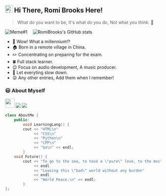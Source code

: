 
## <img src='https://qpluspicture.oss-cn-beijing.aliyuncs.com/6LjjQA/Hi.gif' alt='Hi' width="24"/>  Hi There, Romi Brooks Here!  
> What do you want to be, It's what do you do, Not what you think. :heartbeat:

![Meme#1](https://media.giphy.com/media/l3q2K5jinAlChoCLS/giphy.gif)&ensp;&ensp;
![RomiBrooks's GitHub stats](https://github-readme-stats.vercel.app/api?username=Romi-Brooks&show_icons=true&theme=radical)  
- :pig_nose: Wow! What a millennium!?
- :house: Born in a remote village in China.&ensp;
- :pencil2: Concentrating on preparing for the exam.&ensp;
- :four_leaf_clover: Full stack learner.&ensp;
- :wink: Focus on audio development, A music producer.&ensp;
- :walking: Let everyting slow down.&ensp;
- :stuck_out_tongue_winking_eye: Any other entries, Add them when I remember!&ensp; 

### :smiley: About Myself
<a href="https://heyromi.icu/"><img height="30px" src="https://img.shields.io/badge/My%20Website:%20ROMI.BROOKS-8E2DE2?style=for-the-badge&logo=google%20chrome&logoColor=white"/></a>
<a href="https://x.com/RomiBrooks1"><img src="https://img.shields.io/badge/x%20@RomiBrooks1-0D95E8?style=for-the-badge&logo=twitter&logoColor=white"/></a>
<a href="[https://www.instagram.com/teen_developer/](https://www.facebook.com/profile.php?id=100087271397689)"><img src="https://img.shields.io/badge/facebook%20ROMI.BROOKS-344E86?style=for-the-badge&logo=facebook&logoColor=white"/></a>

```cpp
class AboutMe {
	public:
    	void LearningLang() {
		cout << "HTML\n"
			 << "CSS\n"
			 << "Python\n"
			 << "CPP\n"
			 << "Go\n" << endl;
		}
	void Future() {
		cout << "To go to the sea, to have a \"pure\" love, to the most desolate place, to the most prosperous place"
			 << endl
			 << "Leaving this \"bad\" world without any burden"
			 << endl
			 << "World Peace.\n" << endl;
		}
};
```
